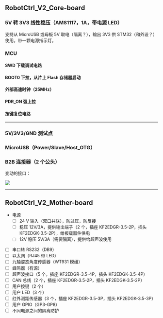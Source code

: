 ## RobotCtrl_V2_Core-board

### 5V 转 3V3 线性稳压（AMS1117，1A，带电源 LED）

支持从 MicroUSB 或母板 5V 取电（隔离？），输出 3V3 供 STM32（和外设？）使用。带一颗电源指示灯。

### MCU

#### SWD 下载调试电路

#### BOOT0 下拉，从片上 Flash 存储器启动

#### 外部高速时钟（25MHz）

#### PDR_ON 强上拉

#### 按键复位电路

---

### 5V/3V3/GND 测试点

### MicroUSB（Power/Slave/Host_OTG）

### B2B 连接器（2 个公头）

变动的接口：

![](https://wiki-media-1253965369.cos.ap-guangzhou.myqcloud.com/img/20210928204214.png)

---

## RobotCtrl_V2_Mother-board

- 电源
  - [ ] 24 V 输入（双口并联），防过压，防反接
  - [ ] 稳压 12V/3A，提供输出端子（2 个，插座 KF2EDGR-3.5-2P，插头 KF2EDGK-3.5-2P），给板载器件供电
  - [ ] 12V 稳压 5V/3A（需要隔离），提供给超声波使用
- [ ] 串口转 RS232（DB9）
- [ ] 以太网（RJ45 带 LED）
- [ ] 九轴姿态角度传感器（WT931 模组）
- [ ] 蜂鸣器（有源）
- [ ] 超声波接口（5 个，插座 KF2EDGR-3.5-4P，插头 KF2EDGK-3.5-4P）
- [ ] CAN 总线（2 个，插座 KF2EDGR-3.5-2P，插头 KF2EDGK-3.5-2P）
- [ ] 用户按键（2 个）
- [ ] 用户 LED（3 个）
- [ ] 红外测距传感器（3 个，插座 KF2EDGR-3.5-3P，插头 KF2EDGK-3.5-3P）
- [ ] 用户 GPIO（GP3-GP8）
- [ ] 不同电源之间的隔离防护
